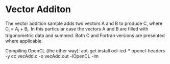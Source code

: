 Vector Additon
==============

The vector addition sample adds two vectors A and B to produce C, where C<sub>i</sub> = A<sub>i</sub> + B<sub>i</sub>. In this particular case the vectors A and B are filled with trigonometric data and summed. Both C and Fortran versions are presented where applicable.

Compiling OpenCL (the other way):
apt-get install ocl-icd-* opencl-headers -y
cc vecAdd.c -o vecAdd.out -lOpenCL -lm
